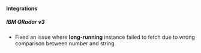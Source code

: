 
#### Integrations
##### IBM QRadar v3
- Fixed an issue where **long-running** instance failed to fetch due to wrong comparison between number and string.
